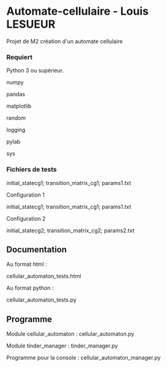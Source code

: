 # Automate-cellulaire - Louis LESUEUR
Projet de M2 création d'un automate cellulaire

### Requiert

Python 3 ou supérieur.

numpy

pandas

matplotlib

random

logging

pylab

sys

### Fichiers de tests

initial_statecg1; transition_matrix_cg1; params1.txt

Configuration 1

initial_statecg1; transition_matrix_cg1; params1.txt

Configuration 2

initial_statecg2; transition_matrix_cg2; params2.txt

## Documentation

Au format html :

cellular_automaton_tests.html

Au format python :

cellular_automaton_tests.py

## Programme

Module cellular_automaton : cellular_automaton.py

Module tinder_manager : tinder_manager.py

Programme pour la console : cellular_automaton_manager.py
